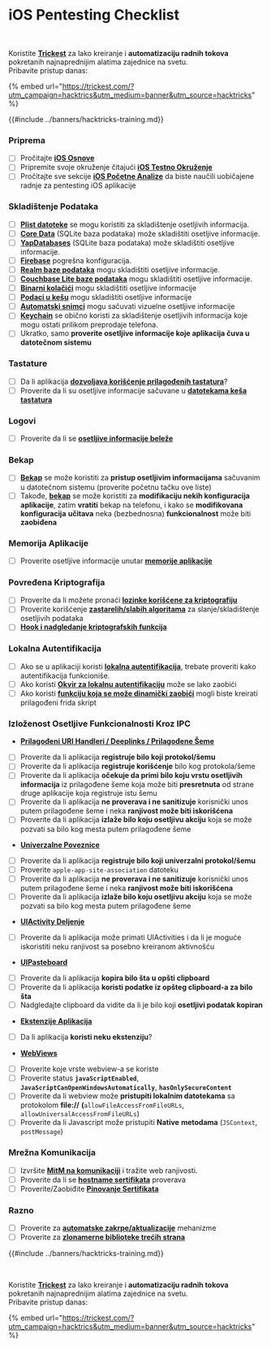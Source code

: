 # iOS Pentesting Checklist

<figure><img src="../images/image (48).png" alt=""><figcaption></figcaption></figure>

\
Koristite [**Trickest**](https://trickest.com/?utm_campaign=hacktrics&utm_medium=banner&utm_source=hacktricks) za lako kreiranje i **automatizaciju radnih tokova** pokretanih najnaprednijim alatima zajednice na svetu.\
Pribavite pristup danas:

{% embed url="https://trickest.com/?utm_campaign=hacktrics&utm_medium=banner&utm_source=hacktricks" %}

{{#include ../banners/hacktricks-training.md}}

### Priprema

- [ ] Pročitajte [**iOS Osnove**](ios-pentesting/ios-basics.md)
- [ ] Pripremite svoje okruženje čitajući [**iOS Testno Okruženje**](ios-pentesting/ios-testing-environment.md)
- [ ] Pročitajte sve sekcije [**iOS Početne Analize**](ios-pentesting/#initial-analysis) da biste naučili uobičajene radnje za pentesting iOS aplikacije

### Skladištenje Podataka

- [ ] [**Plist datoteke**](ios-pentesting/#plist) se mogu koristiti za skladištenje osetljivih informacija.
- [ ] [**Core Data**](ios-pentesting/#core-data) (SQLite baza podataka) može skladištiti osetljive informacije.
- [ ] [**YapDatabases**](ios-pentesting/#yapdatabase) (SQLite baza podataka) može skladištiti osetljive informacije.
- [ ] [**Firebase**](ios-pentesting/#firebase-real-time-databases) pogrešna konfiguracija.
- [ ] [**Realm baze podataka**](ios-pentesting/#realm-databases) mogu skladištiti osetljive informacije.
- [ ] [**Couchbase Lite baze podataka**](ios-pentesting/#couchbase-lite-databases) mogu skladištiti osetljive informacije.
- [ ] [**Binarni kolačići**](ios-pentesting/#cookies) mogu skladištiti osetljive informacije
- [ ] [**Podaci u kešu**](ios-pentesting/#cache) mogu skladištiti osetljive informacije
- [ ] [**Automatski snimci**](ios-pentesting/#snapshots) mogu sačuvati vizuelne osetljive informacije
- [ ] [**Keychain**](ios-pentesting/#keychain) se obično koristi za skladištenje osetljivih informacija koje mogu ostati prilikom preprodaje telefona.
- [ ] Ukratko, samo **proverite osetljive informacije koje aplikacija čuva u datotečnom sistemu**

### Tastature

- [ ] Da li aplikacija [**dozvoljava korišćenje prilagođenih tastatura**](ios-pentesting/#custom-keyboards-keyboard-cache)?
- [ ] Proverite da li su osetljive informacije sačuvane u [**datotekama keša tastatura**](ios-pentesting/#custom-keyboards-keyboard-cache)

### **Logovi**

- [ ] Proverite da li se [**osetljive informacije beleže**](ios-pentesting/#logs)

### Bekap

- [ ] [**Bekap**](ios-pentesting/#backups) se može koristiti za **pristup osetljivim informacijama** sačuvanim u datotečnom sistemu (proverite početnu tačku ove liste)
- [ ] Takođe, [**bekap**](ios-pentesting/#backups) se može koristiti za **modifikaciju nekih konfiguracija aplikacije**, zatim **vratiti** bekap na telefonu, i kako se **modifikovana konfiguracija** **učitava** neka (bezbednosna) **funkcionalnost** može biti **zaobiđena**

### **Memorija Aplikacije**

- [ ] Proverite osetljive informacije unutar [**memorije aplikacije**](ios-pentesting/#testing-memory-for-sensitive-data)

### **Povređena Kriptografija**

- [ ] Proverite da li možete pronaći [**lozinke korišćene za kriptografiju**](ios-pentesting/#broken-cryptography)
- [ ] Proverite korišćenje [**zastarelih/slabih algoritama**](ios-pentesting/#broken-cryptography) za slanje/skladištenje osetljivih podataka
- [ ] [**Hook i nadgledanje kriptografskih funkcija**](ios-pentesting/#broken-cryptography)

### **Lokalna Autentifikacija**

- [ ] Ako se u aplikaciji koristi [**lokalna autentifikacija**](ios-pentesting/#local-authentication), trebate proveriti kako autentifikacija funkcioniše.
- [ ] Ako koristi [**Okvir za lokalnu autentifikaciju**](ios-pentesting/#local-authentication-framework) može se lako zaobići
- [ ] Ako koristi [**funkciju koja se može dinamički zaobići**](ios-pentesting/#local-authentication-using-keychain) mogli biste kreirati prilagođeni frida skript

### Izloženost Osetljive Funkcionalnosti Kroz IPC

- [**Prilagođeni URI Handleri / Deeplinks / Prilagođene Šeme**](ios-pentesting/#custom-uri-handlers-deeplinks-custom-schemes)
- [ ] Proverite da li aplikacija **registruje bilo koji protokol/šemu**
- [ ] Proverite da li aplikacija **registruje korišćenje** bilo kog protokola/šeme
- [ ] Proverite da li aplikacija **očekuje da primi bilo koju vrstu osetljivih informacija** iz prilagođene šeme koja može biti **presretnuta** od strane druge aplikacije koja registruje istu šemu
- [ ] Proverite da li aplikacija **ne proverava i ne sanitizuje** korisnički unos putem prilagođene šeme i neka **ranjivost može biti iskorišćena**
- [ ] Proverite da li aplikacija **izlaže bilo koju osetljivu akciju** koja se može pozvati sa bilo kog mesta putem prilagođene šeme
- [**Univerzalne Poveznice**](ios-pentesting/#universal-links)
- [ ] Proverite da li aplikacija **registruje bilo koji univerzalni protokol/šemu**
- [ ] Proverite `apple-app-site-association` datoteku
- [ ] Proverite da li aplikacija **ne proverava i ne sanitizuje** korisnički unos putem prilagođene šeme i neka **ranjivost može biti iskorišćena**
- [ ] Proverite da li aplikacija **izlaže bilo koju osetljivu akciju** koja se može pozvati sa bilo kog mesta putem prilagođene šeme
- [**UIActivity Deljenje**](ios-pentesting/ios-uiactivity-sharing.md)
- [ ] Proverite da li aplikacija može primati UIActivities i da li je moguće iskoristiti neku ranjivost sa posebno kreiranom aktivnošću
- [**UIPasteboard**](ios-pentesting/ios-uipasteboard.md)
- [ ] Proverite da li aplikacija **kopira bilo šta u opšti clipboard**
- [ ] Proverite da li aplikacija **koristi podatke iz opšteg clipboard-a za bilo šta**
- [ ] Nadgledajte clipboard da vidite da li je bilo koji **osetljivi podatak kopiran**
- [**Ekstenzije Aplikacija**](ios-pentesting/ios-app-extensions.md)
- [ ] Da li aplikacija **koristi neku ekstenziju**?
- [**WebViews**](ios-pentesting/ios-webviews.md)
- [ ] Proverite koje vrste webview-a se koriste
- [ ] Proverite status **`javaScriptEnabled`**, **`JavaScriptCanOpenWindowsAutomatically`**, **`hasOnlySecureContent`**
- [ ] Proverite da li webview može **pristupiti lokalnim datotekama** sa protokolom **file://** **(**`allowFileAccessFromFileURLs`, `allowUniversalAccessFromFileURLs`)
- [ ] Proverite da li Javascript može pristupiti **Native** **metodama** (`JSContext`, `postMessage`)

### Mrežna Komunikacija

- [ ] Izvršite [**MitM na komunikaciji**](ios-pentesting/#network-communication) i tražite web ranjivosti.
- [ ] Proverite da li se [**hostname sertifikata**](ios-pentesting/#hostname-check) proverava
- [ ] Proverite/Zaobiđite [**Pinovanje Sertifikata**](ios-pentesting/#certificate-pinning)

### **Razno**

- [ ] Proverite za [**automatske zakrpe/aktualizacije**](ios-pentesting/#hot-patching-enforced-updateing) mehanizme
- [ ] Proverite za [**zlonamerne biblioteke trećih strana**](ios-pentesting/#third-parties)

{{#include ../banners/hacktricks-training.md}}

<figure><img src="../images/image (48).png" alt=""><figcaption></figcaption></figure>

\
Koristite [**Trickest**](https://trickest.com/?utm_campaign=hacktrics&utm_medium=banner&utm_source=hacktricks) za lako kreiranje i **automatizaciju radnih tokova** pokretanih najnaprednijim alatima zajednice na svetu.\
Pribavite pristup danas:

{% embed url="https://trickest.com/?utm_campaign=hacktrics&utm_medium=banner&utm_source=hacktricks" %}
